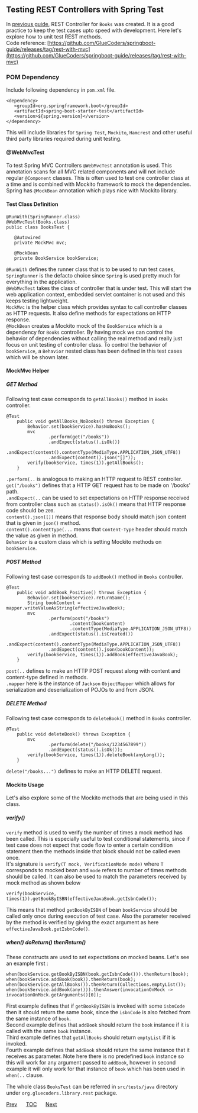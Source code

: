## Testing REST Controllers with Spring Test

In [previous guide](/rest-with-mvc.md), REST Controller for `Books` was created. It is a good practice to keep the test cases upto speed with development. Here let's explore how to unit test REST methods.  
Code reference: [https://github.com/GlueCoders/springboot-guide/releases/tag/rest-with-mvc](https://github.com/GlueCoders/springboot-guide/releases/tag/rest-with-mvc)

### POM Dependency  
Include following dependency in `pom.xml` file.   
```
<dependency>
   <groupId>org.springframework.boot</groupId>
   <artifactId>spring-boot-starter-test</artifactId>
   <version>${spring.version}</version>
</dependency>
```  
This will include libraries for `Spring Test`, `Mockito`, `Hamcrest` and other useful third party libraries required during unit testing.   


#### @WebMvcTest  
To test Spring MVC Controllers `@WebMvcTest` annotation is used. This annotation scans for all MVC related components and will not include regular `@Component` classes. This is often used to test one controller class  at a time and is combined with Mockito framework to mock the dependencies. Spring has `@MockBean` annotation which plays nice with Mockito library.

#### Test Class Definition
```
@RunWith(SpringRunner.class)
@WebMvcTest(Books.class)
public class BooksTest {

   @Autowired
   private MockMvc mvc;
   
   @MockBean
   private BookService bookService;
```  
`@RunWith` defines the runner class that is to be used to run test cases, `SpringRunner` is the defacto choice since `Spring` is used pretty much for everything in the application.  
`@WebMvcTest` takes the class of controller that is under test. This will start the web application context, embedded servlet container is not used and this keeps testing lightweight.  
`MockMvc` is the helper class which provides syntax to call controller classes as HTTP requests. It also define methods for expectations on HTTP response.  
`@MockBean` creates a Mockito mock of the `BookService` which is a dependency for `Books` controller. By having mock we can control the behavior of dependencies without calling the real method and really just focus on unit testing of controller class. To control the behavior of `bookService`, a `Behavior` nested class has been defined in this test cases which will be shown later.

#### MockMvc Helper 

##### GET Method

Following test case corresponds to `getAllBooks()` method in `Books` controller.
```
@Test
    public void getAllBooks_NoBooks() throws Exception {
        Behavior.set(bookService).hasNoBooks();
        mvc
                .perform(get("/books"))
                .andExpect(status().isOk())
                .andExpect(content().contentType(MediaType.APPLICATION_JSON_UTF8))
                .andExpect(content().json("[]"));
        verify(bookService, times(1)).getAllBooks();
    }
```  
`.perform(..` is analogous to making an HTTP request to REST controller.   
`get("/books")` defines that a HTTP GET request has to be made on '/books' path.  
`.andExpect(..` can be used to set expectations on HTTP response received from controller class such as `status().isOk()` means that HTTP response code should be `200`.  
`content().json([])` means that response body should match json content that is given in `json()` method.  
`content().contentType(...` means that `Content-Type` header should match the value as given in method.  
`Behavior` is a custom class which is setting Mockito methods on `bookService`.  

##### POST Method

Following test case corresponds to `addBook()` method in `Books` controller.
```
@Test
    public void addBook_Positive() throws Exception {
        Behavior.set(bookService).returnSame();
        String bookContent = mapper.writeValueAsString(effectiveJavaBook);
        mvc
                .perform(post("/books")
                        .content(bookContent)
                        .contentType(MediaType.APPLICATION_JSON_UTF8))
                .andExpect(status().isCreated())
                .andExpect(content().contentType(MediaType.APPLICATION_JSON_UTF8))
                .andExpect(content().json(bookContent));
        verify(bookService, times(1)).addBook(effectiveJavaBook);
    }
```  
`post(..` defines to make an HTTP POST request along with content and content-type defined in methods.  
`.mapper` here is the instance of `Jackson` `ObjectMapper` which allows for serialization and deserialization of POJOs to and from JSON.  

##### DELETE Method

Following test case corresponds to `deleteBook()` method in `Books` controller.
```
@Test
    public void deleteBook() throws Exception {
        mvc
                .perform(delete("/books/1234567899"))
                .andExpect(status().isOk());
        verify(bookService, times(1)).deleteBook(anyLong());
    }
```  
`delete("/books...")` defines to make an HTTP DELETE request.  

#### Mockito Usage  

Let's also explore some of the Mockito methods that are being used in this class.

##### verify()  
`verify` method is used to verify the number of times a mock method has been called. This is especially useful to test conditional statements, since if test case does not expect that  code flow to enter a certain condition statement then the methods inside that block should not be called even once.  
It's signature is `verify(T mock, VerificationMode mode)` where `T` corresponds to mocked bean and `mode` refers to number of times methods should be called. It can also be used to match the parameters received by mock method as shown below  
```
verify(bookService, times(1)).getBookByISBN(effectiveJavaBook.getIsbnCode());
```  
This means that method `getBookByISBN` of bean `bookService` should be called only once during execution of test case. Also the parameter received by the method is verified by giving the exact argument as here `effectiveJavaBook.getIsbnCode()`.  

##### when() doReturn() thenReturn()
These constructs are used to set expectations on mocked beans. Let's see an example first :   
```
when(bookService.getBookByISBN(book.getIsbnCode())).thenReturn(book);
when(bookService.addBook(book)).thenReturn(book);
when(bookService.getAllBooks()).thenReturn(Collections.emptyList());
when(bookService.addBook(any())).thenAnswer(invocationOnMock -> invocationOnMock.getArguments()[0]);
```  
First example defines that if `getBookByISBN` is invoked with some `isbnCode` then it should return the same book, since the `isbnCode` is also fetched from the same instance of `book`.  
Second example defines that `addBook` should return the `book` instance if it is called with the same `book` instance.  
Third example defines that `getAllBooks` should return `emptyList` if it is invoked.  
Fourth example defines that `addBook` should return the same instance that it receives as parameter. Note here there is no predefined `book` instance so this will work for any argument passed to `addBook`, however in second example it will only work for that instance of `book` which has been used in `when(..` clause.  

The whole class `BooksTest` can be referred in `src/tests/java` directory under `org.gluecoders.library.rest` package.  

[Prev](/rest-with-mvc.md)&nbsp;&nbsp;&nbsp;&nbsp;&nbsp;&nbsp;[TOC](/TOC.md)&nbsp;&nbsp;&nbsp;&nbsp;&nbsp;&nbsp;[Next](#)


